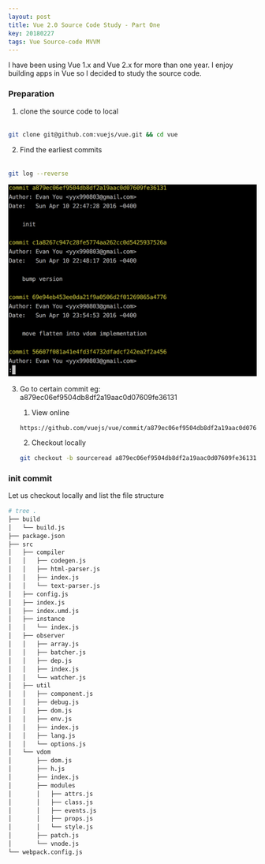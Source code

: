 ```yaml
---
layout: post
title: Vue 2.0 Source Code Study - Part One
key: 20180227
tags: Vue Source-code MVVM 
---
```


I have been using Vue 1.x and Vue 2.x for more than one year. I enjoy building apps in Vue so I decided to study the source code.

### Preparation

1. clone the source code to local

```sh

git clone git@github.com:vuejs/vue.git && cd vue

```

2. Find the earliest commits

```sh

git log --reverse

```

![vue commits](/assets/img/vue/commit.png)

3. Go to certain commit eg: a879ec06ef9504db8df2a19aac0d07609fe36131

    1. View online 

    ```
    https://github.com/vuejs/vue/commit/a879ec06ef9504db8df2a19aac0d07609fe36131
    ```
    2. Checkout locally

    ```sh
    git checkout -b sourceread a879ec06ef9504db8df2a19aac0d07609fe36131
    ```


### init commit

Let us checkout locally and list the file structure

```sh
# tree .
├── build
│   └── build.js
├── package.json
├── src
│   ├── compiler
│   │   ├── codegen.js
│   │   ├── html-parser.js
│   │   ├── index.js
│   │   └── text-parser.js
│   ├── config.js
│   ├── index.js
│   ├── index.umd.js
│   ├── instance
│   │   └── index.js
│   ├── observer
│   │   ├── array.js
│   │   ├── batcher.js
│   │   ├── dep.js
│   │   ├── index.js
│   │   └── watcher.js
│   ├── util
│   │   ├── component.js
│   │   ├── debug.js
│   │   ├── dom.js
│   │   ├── env.js
│   │   ├── index.js
│   │   ├── lang.js
│   │   └── options.js
│   └── vdom
│       ├── dom.js
│       ├── h.js
│       ├── index.js
│       ├── modules
│       │   ├── attrs.js
│       │   ├── class.js
│       │   ├── events.js
│       │   ├── props.js
│       │   └── style.js
│       ├── patch.js
│       └── vnode.js
└── webpack.config.js

```












